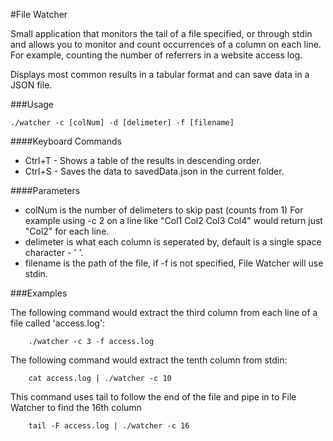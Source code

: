 #File Watcher

Small application that monitors the tail of a file specified, or through stdin and allows you to monitor and count occurrences of a column on each line. For example, counting the number of referrers in a website access log.

Displays most common results in a tabular format and can save data in a JSON file.

###Usage

```Shell
./watcher -c [colNum] -d [delimeter] -f [filename]
```

####Keyboard Commands
* Ctrl+T - Shows a table of the results in descending order.
* Ctrl+S - Saves the data to savedData.json in the current folder.

####Parameters
+ colNum is the number of delimeters to skip past (counts from 1)
	For example using -c 2 on a line like "Col1 Col2 Col3 Col4" would return just "Col2" for each line.
+ delimeter is what each column is seperated by, default is a single space character - ' '.
+ filename is the path of the file, if -f is not specified, File Watcher will use stdin.

###Examples

The following command would extract the third column from each line of a file called 'access.log':
```Shell
	./watcher -c 3 -f access.log
```

The following command would extract the tenth column from stdin:
```Shell
	cat access.log | ./watcher -c 10
```

This command uses tail to follow the end of the file and pipe in to File Watcher to find the 16th column
```Shell
	tail -F access.log | ./watcher -c 16
```